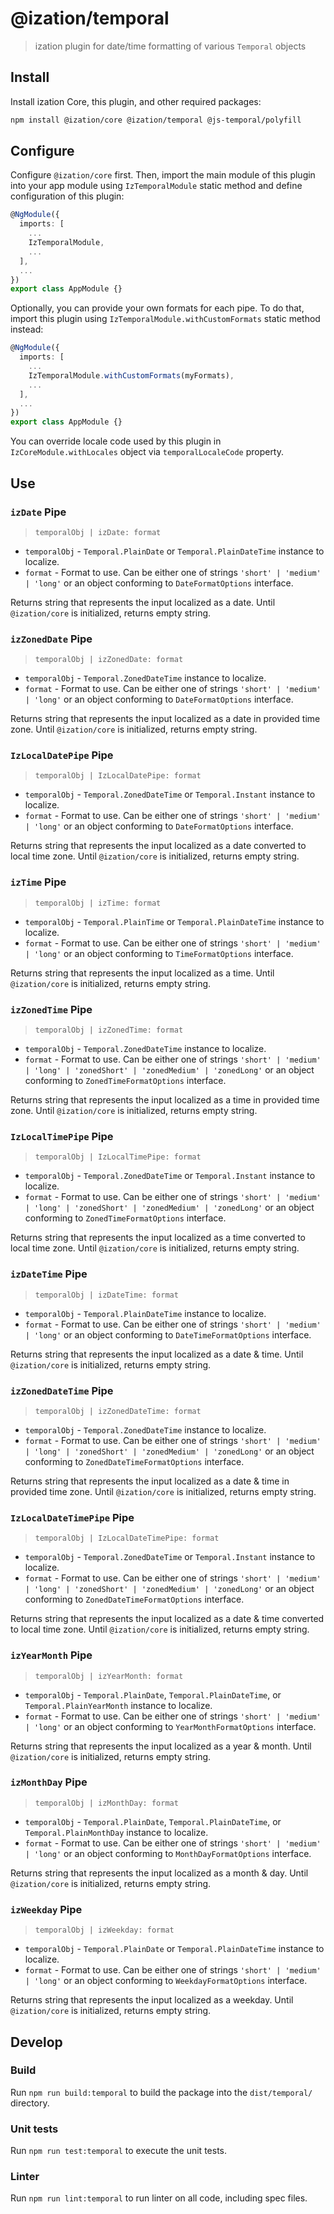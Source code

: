 # @ization/temporal

> ization plugin for date/time formatting of various `Temporal` objects

## Install

Install ization Core, this plugin, and other required packages:

```sh
npm install @ization/core @ization/temporal @js-temporal/polyfill
```

## Configure

Configure `@ization/core` first. Then, import the main module of this plugin into your app module using `IzTemporalModule` static method and define configuration of this plugin:

```typescript
@NgModule({
  imports: [
    ...
    IzTemporalModule,
    ...
  ],
  ...
})
export class AppModule {}
```

Optionally, you can provide your own formats for each pipe. To do that, import this plugin using `IzTemporalModule.withCustomFormats` static method instead:

```typescript
@NgModule({
  imports: [
    ...
    IzTemporalModule.withCustomFormats(myFormats),
    ...
  ],
  ...
})
export class AppModule {}
```

You can override locale code used by this plugin in `IzCoreModule.withLocales` object via `temporalLocaleCode` property.

## Use

### `izDate` Pipe

> `temporalObj | izDate: format`

* `temporalObj` - `Temporal.PlainDate` or `Temporal.PlainDateTime` instance to localize.
* `format` - Format to use. Can be either one of strings `'short' | 'medium' | 'long'` or an object conforming to `DateFormatOptions` interface.

Returns string that represents the input localized as a date. Until `@ization/core` is initialized, returns empty string.

### `izZonedDate` Pipe

> `temporalObj | izZonedDate: format`

* `temporalObj` - `Temporal.ZonedDateTime` instance to localize.
* `format` - Format to use. Can be either one of strings `'short' | 'medium' | 'long'` or an object conforming to `DateFormatOptions` interface.

Returns string that represents the input localized as a date in provided time zone. Until `@ization/core` is initialized, returns empty string.

### `IzLocalDatePipe` Pipe

> `temporalObj | IzLocalDatePipe: format`

* `temporalObj` - `Temporal.ZonedDateTime` or `Temporal.Instant` instance to localize.
* `format` - Format to use. Can be either one of strings `'short' | 'medium' | 'long'` or an object conforming to `DateFormatOptions` interface.

Returns string that represents the input localized as a date converted to local time zone. Until `@ization/core` is initialized, returns empty string.

### `izTime` Pipe

> `temporalObj | izTime: format`

* `temporalObj` - `Temporal.PlainTime` or `Temporal.PlainDateTime` instance to localize.
* `format` - Format to use. Can be either one of strings `'short' | 'medium' | 'long'` or an object conforming to `TimeFormatOptions` interface.

Returns string that represents the input localized as a time. Until `@ization/core` is initialized, returns empty string.

### `izZonedTime` Pipe

> `temporalObj | izZonedTime: format`

* `temporalObj` - `Temporal.ZonedDateTime` instance to localize.
* `format` - Format to use. Can be either one of strings `'short' | 'medium' | 'long' | 'zonedShort' | 'zonedMedium' | 'zonedLong'` or an object conforming to `ZonedTimeFormatOptions` interface.

Returns string that represents the input localized as a time in provided time zone. Until `@ization/core` is initialized, returns empty string.

### `IzLocalTimePipe` Pipe

> `temporalObj | IzLocalTimePipe: format`

* `temporalObj` - `Temporal.ZonedDateTime` or `Temporal.Instant` instance to localize.
* `format` - Format to use. Can be either one of strings `'short' | 'medium' | 'long' | 'zonedShort' | 'zonedMedium' | 'zonedLong'` or an object conforming to `ZonedTimeFormatOptions` interface.

Returns string that represents the input localized as a time converted to local time zone. Until `@ization/core` is initialized, returns empty string.

### `izDateTime` Pipe

> `temporalObj | izDateTime: format`

* `temporalObj` - `Temporal.PlainDateTime` instance to localize.
* `format` - Format to use. Can be either one of strings `'short' | 'medium' | 'long'` or an object conforming to `DateTimeFormatOptions` interface.

Returns string that represents the input localized as a date & time. Until `@ization/core` is initialized, returns empty string.

### `izZonedDateTime` Pipe

> `temporalObj | izZonedDateTime: format`

* `temporalObj` - `Temporal.ZonedDateTime` instance to localize.
* `format` - Format to use. Can be either one of strings `'short' | 'medium' | 'long' | 'zonedShort' | 'zonedMedium' | 'zonedLong'` or an object conforming to `ZonedDateTimeFormatOptions` interface.

Returns string that represents the input localized as a date & time in provided time zone. Until `@ization/core` is initialized, returns empty string.

### `IzLocalDateTimePipe` Pipe

> `temporalObj | IzLocalDateTimePipe: format`

* `temporalObj` - `Temporal.ZonedDateTime` or `Temporal.Instant` instance to localize.
* `format` - Format to use. Can be either one of strings `'short' | 'medium' | 'long' | 'zonedShort' | 'zonedMedium' | 'zonedLong'` or an object conforming to `ZonedDateTimeFormatOptions` interface.

Returns string that represents the input localized as a date & time converted to local time zone. Until `@ization/core` is initialized, returns empty string.

### `izYearMonth` Pipe

> `temporalObj | izYearMonth: format`

* `temporalObj` - `Temporal.PlainDate`, `Temporal.PlainDateTime`, or `Temporal.PlainYearMonth` instance to localize.
* `format` - Format to use. Can be either one of strings `'short' | 'medium' | 'long'` or an object conforming to `YearMonthFormatOptions` interface.

Returns string that represents the input localized as a year & month. Until `@ization/core` is initialized, returns empty string.

### `izMonthDay` Pipe

> `temporalObj | izMonthDay: format`

* `temporalObj` - `Temporal.PlainDate`, `Temporal.PlainDateTime`, or `Temporal.PlainMonthDay` instance to localize.
* `format` - Format to use. Can be either one of strings `'short' | 'medium' | 'long'` or an object conforming to `MonthDayFormatOptions` interface.

Returns string that represents the input localized as a month & day. Until `@ization/core` is initialized, returns empty string.

### `izWeekday` Pipe

> `temporalObj | izWeekday: format`

* `temporalObj` - `Temporal.PlainDate` or `Temporal.PlainDateTime` instance to localize.
* `format` - Format to use. Can be either one of strings `'short' | 'medium' | 'long'` or an object conforming to `WeekdayFormatOptions` interface.

Returns string that represents the input localized as a weekday. Until `@ization/core` is initialized, returns empty string.

## Develop

### Build

Run `npm run build:temporal` to build the package into the `dist/temporal/` directory.

### Unit tests

Run `npm run test:temporal` to execute the unit tests.

### Linter

Run `npm run lint:temporal` to run linter on all code, including spec files.

